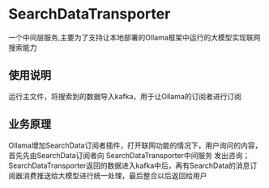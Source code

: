 # SearchDataTransporter
一个中间层服务,主要为了支持让本地部署的Ollama框架中运行的大模型实现联网搜索能力

## 使用说明 
运行主文件，将搜索到的数据导入kafka，用于让Ollama的订阅者进行订阅

## 业务原理
Ollama增加SearchData订阅者插件，打开联网功能的情况下，用户询问的内容，首先先由SearchData订阅者向  SearchDataTransporter中间服务 发出咨询；SearchDataTransporter返回的数据进入kafka中后，再有SearchData的消息订阅器消费推送给大模型进行统一处理，最后整合以后返回给用户
